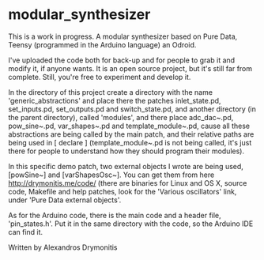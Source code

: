 modular_synthesizer
===================

This is a work in progress. A modular synthesizer based on Pure Data, Teensy (programmed in the Arduino language) an
Odroid.

I've uploaded the code both for back-up and for people to grab it and modify it, if anyone wants. It is an open
source project, but it's still far from complete. Still, you're free to experiment and develop it.

In the directory of this project create a directory with the name 'generic_abstractions' and place there the patches
inlet_state.pd, set_inputs.pd, set_outputs.pd and switch_state.pd, and another directory (in the parent directory),
called 'modules', and there place adc_dac~.pd, pow_sine~.pd, var_shapes~.pd and template_module~.pd, cause all these
abstractions are being called by the main patch, and their relative paths are being used in [ declare ]
(template_module~.pd is not being called, it's just there for people to understand how they should program their
modules).

In this specific demo patch, two external objects I wrote are being used, [powSine~] and [varShapesOsc~]. You can get
them from here http://drymonitis.me/code/ (there are binaries for Linux and OS X, source code, Makefile and help
patches, look for the 'Various oscillators' link, under 'Pure Data external objects'.

As for the Arduino code, there is the main code and a header file, 'pin_states.h'. Put it in the same directory with
the code, so the Arduino IDE can find it.

Written by Alexandros Drymonitis
